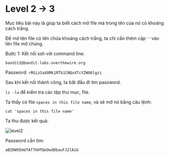 # Level 2 -> 3
Mục tiêu bài này là giúp ta biết cách mở file mà trong tên của nó có khoảng cách trắng.

Để mở tên file có tên chứa khoảng cách trắng, ta chỉ cần thêm cặp ``''``vào tên file mở chúng.

Bước 1: Kết nối ssh với command line:

```bandit2@bandit.labs.overthewire.org```

Password: ```rRGizSaX8Mk1RTb1CNQoXTcYZWU6lgzi```

Sau khi kết nối thành công, ta bắt đầu đi tìm password.

``ls -la`` để kiểm tra các tệp thư mục, file.

Ta thấy có file ``spaces in this file name``, và sẽ mở nó bằng câu lệnh:

```cat 'spaces in this file name'```

Ta thu được kết quả:

![level2](image/level2.png)

Password cần tìm:

```aBZ0W5EmUfAf7kHTQeOwd8bauFJ2lAiG```


